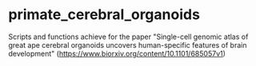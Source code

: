 # primate_cerebral_organoids
Scripts and functions achieve for the paper "Single-cell genomic atlas of great ape cerebral organoids uncovers human-specific features of brain development" (https://www.biorxiv.org/content/10.1101/685057v1)
